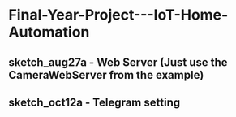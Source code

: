 # Final-Year-Project---IoT-Home-Automation

## sketch_aug27a - Web Server (Just use the CameraWebServer from the example)
## sketch_oct12a - Telegram setting
